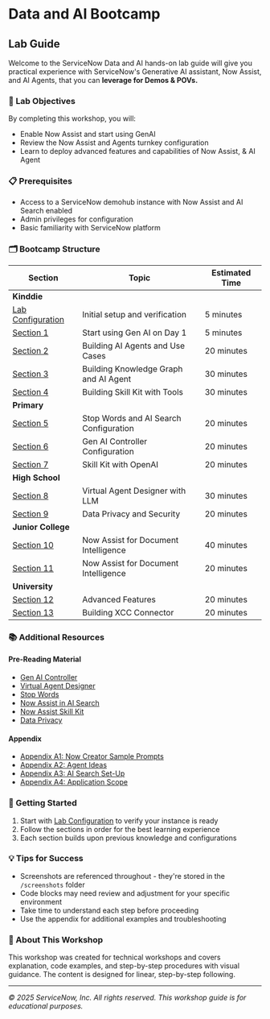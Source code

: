 # Data and AI Bootcamp

## Lab Guide

Welcome to the ServiceNow Data and AI hands-on lab guide will give you practical experience with ServiceNow's Generative AI assistant, Now Assist, and AI Agents, that you can **leverage for Demos & POVs.**

### 🎯 Lab Objectives

By completing this workshop, you will:
- Enable Now Assist and start using GenAI
- Review the Now Assist and Agents turnkey configuration
- Learn to deploy advanced features and capabilities of Now Assist, & AI Agent

### 📋 Prerequisites

- Access to a ServiceNow demohub instance with Now Assist and AI Search enabled
- Admin privileges for configuration
- Basic familiarity with ServiceNow platform

### 🗂️ Bootcamp Structure

| Section | Topic | Estimated Time |
|---------|-------|----------------|
| **Kinddie**
| [Lab Configuration](lab-configuration.md) | Initial setup and verification | 5 minutes |
| [Section 1](section1-start-using-genai.md) | Start using Gen AI on Day 1 | 5 minutes |
| [Section 2](section2-building-agents-simple.md) | Building AI Agents and Use Cases | 20 minutes |
| [Section 3](section3-design-knowledge-graph.md) | Building Knowledge Graph and AI Agent | 30 minutes |
| [Section 4](section4-skill-kit.md) | Building Skill Kit with Tools | 30 minutes |
| **Primary**
| [Section 5](section5-ai-search-stop-words.md) | Stop Words and AI Search Configuration | 20 minutes |
| [Section 6](section6-genai-controller-config.md) | Gen AI Controller Configuration | 20 minutes |
| [Section 7](section7-skill-kit-with-open-ai.md) | Skill Kit with OpenAI  | 20 minutes |
| **High School**
| [Section 8](section8-virtual-agent-designer.md) | Virtual Agent Designer with LLM | 30 minutes |
| [Section 9](section9-data-privacy-security.md) | Data Privacy and Security | 20 minutes |
| **Junior College**
| [Section 10](section10-nowassist-for-DocIntel-Doc-Extraction.md) | Now Assist for Document Intelligence | 40 minutes |
| [Section 11](section11-building-incident-error-extract-ai-agent.md) | Now Assist for Document Intelligence | 20 minutes |
| **University**
| [Section 12](section12-advanced-features.md) | Advanced Features | 20 minutes |
| [Section 13](section13-xcc-connector.md) | Building XCC Connector | 20 minutes |

### 📚 Additional Resources

#### Pre-Reading Material 

- [Gen AI Controller](https://servicenow.sharepoint.com/sites/PlatformEnablement/SitePages/Generative-AI-Controller-FAQ.aspx?csf=1&web=1&e=54Uc8d&CID=0e880fea-6825-4c4e-a852-5614db031661)
- [Virtual Agent Designer](https://www.servicenow.com/docs/csh?topicname=conversation-designer-virtual-agent.html&version=latest)
- [Stop Words](https://www.servicenow.com/docs/csh?topicname=stop-words-ais.html&version=latest)
- [Now Assist in AI Search](https://www.servicenow.com/docs/bundle/zurich-platform-administration/page/administer/ai-search/reference/now-assist-ais.html)
- [Now Assist Skill Kit](https://www.servicenow.com/docs/csh?topicname=exploring-now-assist-skill-kit.html&version=latest)
- [Data Privacy](https://www.servicenow.com/docs/bundle/zurich-platform-security/page/administer/security/concept/explore-now-assist-data-privacy.html)

#### Appendix

- [Appendix A1: Now Creator Sample Prompts](appendix-a1-sample-prompts.md)
- [Appendix A2: Agent Ideas](appendix-a2-agent-ideas.md)
- [Appendix A3: AI Search Set-Up](appendix-a3-ai-search-setup.md)
- [Appendix A4: Application Scope](appendix-a4-application-scope.md)

### 🚀 Getting Started

1. Start with [Lab Configuration](lab-configuration.md) to verify your instance is ready
2. Follow the sections in order for the best learning experience
3. Each section builds upon previous knowledge and configurations

### 💡 Tips for Success

- Screenshots are referenced throughout - they're stored in the `/screenshots` folder
- Code blocks may need review and adjustment for your specific environment
- Take time to understand each step before proceeding
- Use the appendix for additional examples and troubleshooting

### 📄 About This Workshop

This workshop was created for technical workshops and covers explanation, code examples, and step-by-step procedures with visual guidance. The content is designed for linear, step-by-step following.

---

*© 2025 ServiceNow, Inc. All rights reserved. This workshop guide is for educational purposes.*
